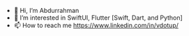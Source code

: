 - 👋 Hi, I’m Abdurrahman
- 👀 I’m interested in SwiftUI, Flutter [Swift, Dart, and Python]
- 📫 How to reach me https://www.linkedin.com/in/vdotup/

<!---
vdotup/vdotup is a ✨ special ✨ repository because its `README.md` (this file) appears on your GitHub profile.
You can click the Preview link to take a look at your changes.
--->

